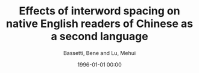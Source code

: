 ---
layout: post
title: Effects of interword spacing on native English readers of Chinese as a second language

date: 1996-01-01 00:00
author: Bassetti, Bene and Lu, Mehui
tags: ["chinese","interword spacing","second language reading","spacing","word"]
journal: IRAL - International Review of Applied Linguistics in Language Teaching

link: https://doi.org/10.1515/iral-2016-0014

year: 2016
---